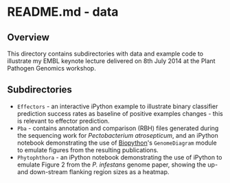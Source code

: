 # README.md - data

## Overview

This directory contains subdirectories with data and example code to illustrate my EMBL keynote lecture delivered on 8th July 2014 at the Plant Pathogen Genomics workshop.

## Subdirectories

* `Effectors` - an interactive iPython example to illustrate binary classifier prediction success rates as baseline of positive examples changes - this is relevant to effector prediction.
* `Pba` - contains annotation and comparison (RBH) files generated during the sequencing work for *Pectobacterium atrosepticum*, and an iPython notebook demonstrating the use of [Biopython](http://www.biopython.org)'s `GenomeDiagram` module to emulate figures from the resulting publications.
* `Phytophthora` - an iPython notebook demonstrating the use of iPython to emulate Figure 2 from the *P. infestans* genome paper, showing the up- and down-stream flanking region sizes as a heatmap.